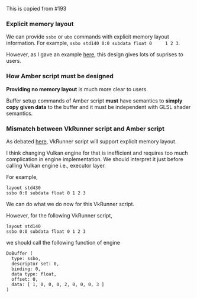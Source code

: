 This is copied from #193

### Explicit memory layout

We can provide `ssbo` or `ubo` commands with explicit memory
layout information. For example,
`ssbo std140 0:0 subdata float 0     1 2 3`.

However, as I gave an example [here](
https://github.com/Igalia/vkrunner/issues/46#issuecomment-449036491),
this design gives lots of suprises to users.

### How Amber script must be designed

**Providing no memory layout** is much more clear to users.

Buffer setup commands of Amber script **must** have semantics to
**simply copy given data** to the buffer and it must be independent
with GLSL shader semantics.

### Mismatch between VkRunner script and Amber script

As debated [here](
https://github.com/Igalia/vkrunner/issues/46#issuecomment-449039999),
VkRunner script will support explicit memory layout.

I think changing Vulkan engine for that is inefficient and requires
too much complication in engine implementation.
We should interpret it just before calling Vulkan engine i.e.,
executor layer.

For example,
```
layout std430
ssbo 0:0 subdata float 0 1 2 3
```
We can do what we do now for this VkRunner script.

However, for the following VkRunner script,
```
layout std140
ssbo 0:0 subdata float 0 1 2 3
```
we should call the following function of engine
```
DoBuffer (
  type: ssbo,
  descriptor set: 0,
  binding: 0,
  data type: float,
  offset: 0,
  data: [ 1, 0, 0, 0, 2, 0, 0, 0, 3 ]
)
```

